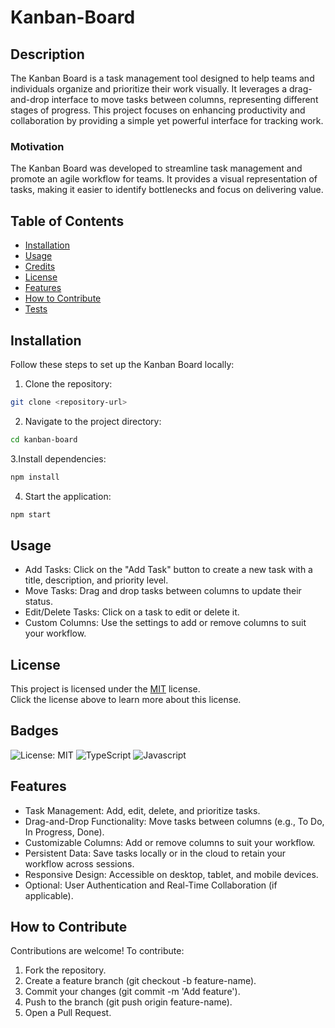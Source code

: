 # Kanban-Board

## Description

The Kanban Board is a task management tool designed to help teams and individuals organize and prioritize their work visually. It leverages a drag-and-drop interface to move tasks between columns, representing different stages of progress. This project focuses on enhancing productivity and collaboration by providing a simple yet powerful interface for tracking work.

### Motivation
The Kanban Board was developed to streamline task management and promote an agile workflow for teams. It provides a visual representation of tasks, making it easier to identify bottlenecks and focus on delivering value.


## Table of Contents

- [Installation](#installation)
- [Usage](#usage)
- [Credits](#credits)
- [License](#license)
- [Features](#features)
- [How to Contribute](#how-to-contribute)
- [Tests](#tests)

## Installation

Follow these steps to set up the Kanban Board locally:

1. Clone the repository:
```bash
git clone <repository-url>
```

2. Navigate to the project directory:
```bash
cd kanban-board
```

3.Install dependencies:
```bash
npm install
```

4. Start the application:
```bash
npm start
```

## Usage
- Add Tasks: Click on the "Add Task" button to create a new task with a title, description, and priority level.
- Move Tasks: Drag and drop tasks between columns to update their status.
- Edit/Delete Tasks: Click on a task to edit or delete it.
- Custom Columns: Use the settings to add or remove columns to suit your workflow.

## License

This project is licensed under the [MIT](https://opensource.org/licenses/MIT) license.<BR>
Click the license above to learn more about this license.

## Badges

![License: MIT](https://img.shields.io/badge/License-MIT-yellow.svg)
![TypeScript](https://img.shields.io/badge/TypeScript-blue.svg)
![Javascript](https://img.shields.io/badge/Javascript-blue.svg)

## Features
- Task Management: Add, edit, delete, and prioritize tasks.
- Drag-and-Drop Functionality: Move tasks between columns (e.g., To Do, In Progress, Done).
- Customizable Columns: Add or remove columns to suit your workflow.
- Persistent Data: Save tasks locally or in the cloud to retain your workflow across sessions.
- Responsive Design: Accessible on desktop, tablet, and mobile devices.
- Optional: User Authentication and Real-Time Collaboration (if applicable).

## How to Contribute
Contributions are welcome! To contribute:

1. Fork the repository.
2. Create a feature branch (git checkout -b feature-name).
3. Commit your changes (git commit -m 'Add feature').
4. Push to the branch (git push origin feature-name).
5. Open a Pull Request.